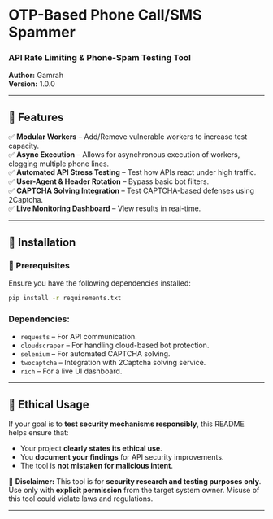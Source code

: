 # **OTP-Based Phone Call/SMS Spammer**  
### **API Rate Limiting & Phone-Spam Testing Tool**  

**Author:** Gamrah  
**Version:** 1.0.0  

---

## **🔹 Features**  
✅ **Modular Workers** – Add/Remove vulnerable workers to increase test capacity.  
✅ **Async Execution** – Allows for asynchronous execution of workers, clogging multiple phone lines.  
✅ **Automated API Stress Testing** – Test how APIs react under high traffic.  
✅ **User-Agent & Header Rotation** – Bypass basic bot filters.  
✅ **CAPTCHA Solving Integration** – Test CAPTCHA-based defenses using 2Captcha.  
✅ **Live Monitoring Dashboard** – View results in real-time.  

---

## **🔹 Installation**  

### **📌 Prerequisites**  
Ensure you have the following dependencies installed:  

```bash
pip install -r requirements.txt
```

### **Dependencies:**  
- `requests` – For API communication.  
- `cloudscraper` – For handling cloud-based bot protection.  
- `selenium` – For automated CAPTCHA solving.  
- `twocaptcha` – Integration with 2Captcha solving service.  
- `rich` – For a live UI dashboard.  

---

## **🔹 Ethical Usage**  
If your goal is to **test security mechanisms responsibly**, this README helps ensure that:  
- Your project **clearly states its ethical use**.  
- You **document your findings** for API security improvements.  
- The tool is **not mistaken for malicious intent**.  

🚨 **Disclaimer:** This tool is for **security research and testing purposes only**. Use only with **explicit permission** from the target system owner. Misuse of this tool could violate laws and regulations.  

---

